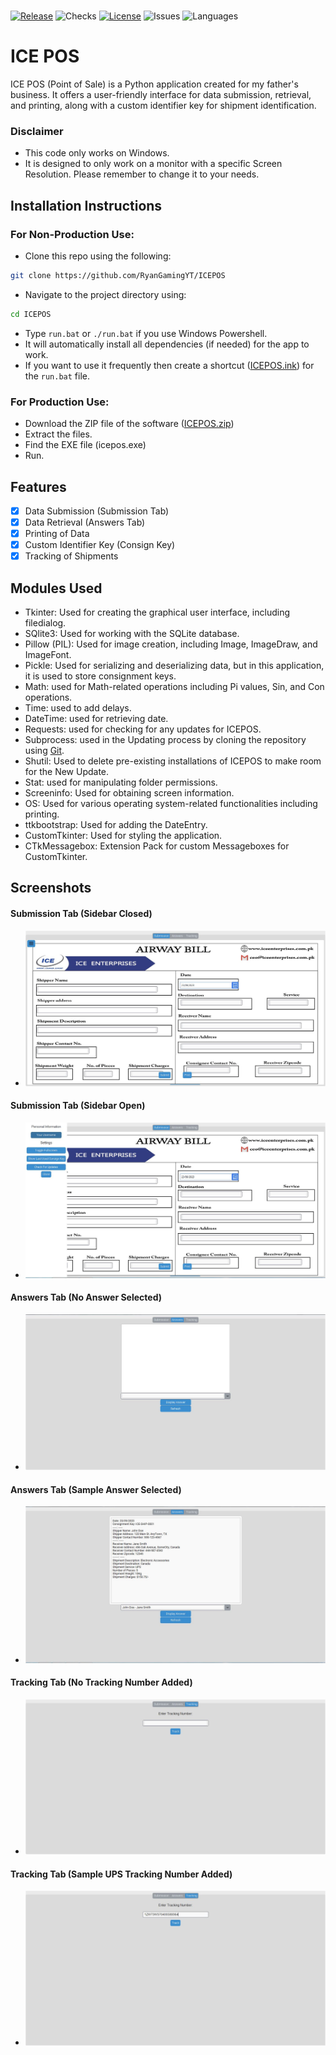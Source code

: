 #

[![Release](https://badgers.space/github/release/RyanGamingYT/ICEPOS)](https://github.com/RyanGamingYT/Notepad/releases/tag/v1.2)
![Checks](https://badgers.space//github/checks/RyanGamingYT/ICEPOS)
[![License](https://badgers.space//github/license/RyanGamingYT/ICEPOS)](LICENSE.txt)
![Issues](https://badgers.space//github/open-issues/RyanGamingYT/ICEPOS)
![Languages](https://img.shields.io/github/languages/top/RyanGamingYT/ICEPOS?style=flat-square)

#

# ICE POS

ICE POS (Point of Sale) is a Python application created for my father's business. It offers a user-friendly
interface for data submission, retrieval, and printing, along with a custom identifier key for shipment identification.

### Disclaimer

- This code only works on Windows.
- It is designed to only work on a monitor with a specific Screen Resolution. Please remember to change it to your needs.

## Installation Instructions

### For Non-Production Use:
- Clone this repo using the following:

```bash
git clone https://github.com/RyanGamingYT/ICEPOS
```

- Navigate to the project directory using:

```bash
cd ICEPOS
```

- Type `run.bat` or `./run.bat` if you use Windows Powershell.
- It will automatically install all dependencies (if needed) for the app to work.
- If you want to use it frequently then create a shortcut ([ICEPOS.ink](ICE%20POS.lnk)) for the `run.bat` file.

### For Production Use:
- Download the ZIP file of the software ([ICEPOS.zip](ICEPOS.zip))
- Extract the files.
- Find the EXE file (icepos.exe)
- Run.

## Features

- [x] Data Submission (Submission Tab)
- [x] Data Retrieval (Answers Tab)
- [x] Printing of Data
- [x] Custom Identifier Key (Consign Key)
- [x] Tracking of Shipments

## Modules Used

- Tkinter: Used for creating the graphical user interface, including filedialog.
- SQlite3: Used for working with the SQLite database.
- Pillow (PIL): Used for image creation, including Image, ImageDraw, and ImageFont.
- Pickle: Used for serializing and deserializing data, but in this application, it is used to store consignment keys.
- Math: used for Math-related operations including Pi values, Sin, and Con operations.
- Time: used to add delays.
- DateTime: used for retrieving date.
- Requests: used for checking for any updates for ICEPOS.
- Subprocess: used in the Updating process by cloning the repository using [Git](https://www.git-scm.com).
- Shutil: Used to delete pre-existing installations of ICEPOS to make room for the New Update.
- Stat: used for manipulating folder permissions.
- Screeninfo: Used for obtaining screen information.
- OS: Used for various operating system-related functionalities including printing.
- ttkbootstrap: Used for adding the DateEntry.
- CustomTkinter: Used for styling the application.
- CTkMessagebox: Extension Pack for custom Messageboxes for CustomTkinter.

## Screenshots

#### Submission Tab (Sidebar Closed)

- ![Submission Tab (Sidebar Closed)](screenshots/Submission%20Tab%20(Sidebar%20Closed).JPG)

#### Submission Tab (Sidebar Open)

- ![Submission Tab (Sidebar Open)](screenshots/Submission%20Tab%20(Sidebar%20Open).JPG)

#### Answers Tab (No Answer Selected)

- ![Answers Tab (No Answer Selected)](screenshots/Answers%20Tab%20(No%20Answer%20Selected).JPG)

#### Answers Tab (Sample Answer Selected)

- ![Answers Tab (Sample Answer Selected)](screenshots/Answers%20Tab%20(Sample%20Answer%20Selected).JPG)

#### Tracking Tab (No Tracking Number Added)

- ![Tracking Tab (No Tracking Number Added)](screenshots/Tracking%20Tab%20(No%20Tracking%20Number%20Added).JPG)

#### Tracking Tab (Sample UPS Tracking Number Added)

- ![Tracking Tab (Sample UPS Tracking Number Selected)](screenshots/Tracking%20Tab%20(Sample%20UPS%20Tracking%20Number%20Added).JPG)
